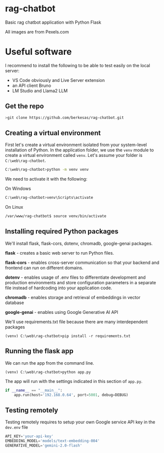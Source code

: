 # rag-chatbot
Basic rag chatbot application with Python Flask

All images are from Pexels.com

# Useful software

I recommend to install the following to be able to test easily on the local server:

- VS Code obviously and Live Server extension
- an API client Bruno 
- LM Studio and Llama2 LLM

## Get the repo

```bash
>git clone https://github.com/berkesas/rag-chatbot.git
```

## Creating a virtual environment

First let's create a virtual environment isolated from your system-level installation of Python. In the application folder, we use the `venv` module to create a virtual environment called `venv`. Let's assume your folder is `C:\web\rag-chatbot`.

```bash
C:\web\rag-chatbot>python -m venv venv
```

We need to activate it with the following:

On Windows

```bash
C:\web\rag-chatbot>venv\Scripts\activate
```

On Linux

```bash
/var/www/rag-chatbot$ source venv/bin/activate
```

## Installing required Python packages

We'll install flask, flask-cors, dotenv, chromadb, google-genai packages.

**flask** - creates a basic web server to run Python files.

**flask-cors** - enables cross-server communication so that your backend and frontend can run on different domains.

**dotenv** - enables usage of .env files to differentiate development and production environments and store configuration parameters in a separate file instead of hardcoding into your application code.

**chromadb** - enables storage and retrieval of embeddings in vector database

**google-genai** - enables using Google Generative AI API

We'll use requirements.txt file because there are many interdependent packages 

```
(venv) C:\web\rag-chatbot>pip install -r requirements.txt
```

## Running the flask app

We can run the app from the command line.

```
(venv) C:\web\rag-chatbot>python app.py
```

The app will run with the settings indicated in this section of `app.py`.

```python
if __name__ == "__main__":
    app.run(host='192.168.0.64', port=5001, debug=DEBUG)
```

## Testing remotely

Testing remotely requires to setup your own Google service API key in the `dev.env` file

```python
API_KEY='your-api-key'
EMBEDDING_MODEL='models/text-embedding-004'
GENERATIVE_MODEL='gemini-2.0-flash'
```
